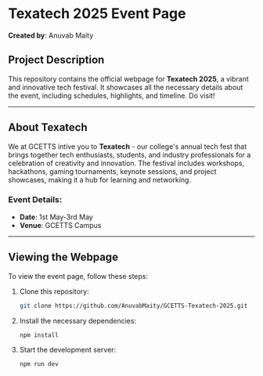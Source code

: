 # Texatech 2025 Event Page
**Created by**: Anuvab Maity

## Project Description
This repository contains the official webpage for **Texatech 2025**, a vibrant and innovative tech festival. It showcases all the necessary details about the event, including schedules, highlights, and timeline. Do visit!

---
## About Texatech
We at GCETTS intive you to **Texatech** - our college's annual tech fest that brings together tech enthusiasts, students, and industry professionals for a celebration of creativity and innovation. The festival includes workshops, hackathons, gaming tournaments, keynote sessions, and project showcases, making it a hub for learning and networking.

### Event Details:
- **Date**: 1st May-3rd May
- **Venue**: GCETTS Campus

---
## Viewing the Webpage
To view the event page, follow these steps:

1. Clone this repository:
   ```bash
   git clone https://github.com/AnuvabMaity/GCETTS-Texatech-2025.git

3. Install the necessary dependencies:
   ```bash
   npm install

5. Start the development server:
   ```bash
   npm run dev
